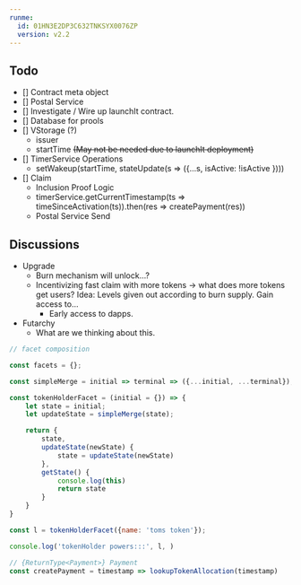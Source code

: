 ```yaml
---
runme:
  id: 01HN3E2DP3C632TNKSYX0076ZP
  version: v2.2
---
```


## Todo

- [] Contract meta object
- [] Postal Service
- [] Investigate / Wire up launchIt contract.
- [] Database for prools
- [] VStorage (?)
    - issuer
    - startTime ~~(May not be needed due to launchIt deployment)~~
- [] TimerService Operations
    - setWakeup(startTime, stateUpdate(s => ({...s, isActive: !isActive })))
- [] Claim
    - Inclusion Proof Logic
    - timerService.getCurrentTimestamp(ts => timeSinceActivation(ts)).then(res => createPayment(res))
    - Postal Service Send


## Discussions
- Upgrade
    - Burn mechanism will unlock...?
    - Incentivizing fast claim with more tokens -> what does more tokens get users? Idea: Levels given out according to burn supply. Gain access to...
        - Early access to dapps.
- Futarchy
    - What are we thinking about this.

```javascript
// facet composition

const facets = {};

const simpleMerge = initial => terminal => ({...initial, ...terminal});

const tokenHolderFacet = (initial = {}) => {
    let state = initial;
    let updateState = simpleMerge(state);

    return {
        state,
        updateState(newState) {
            state = updateState(newState)
        },
        getState() {
            console.log(this)
            return state
        }
    }
}

const l = tokenHolderFacet({name: 'toms token'});

console.log('tokenHolder powers:::', l, )

// {ReturnType<Payment>} Payment 
const createPayment = timestamp => lookupTokenAllocation(timestamp)

```